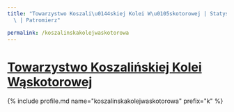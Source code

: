 ```yaml
---
title: "Towarzystwo Koszali\u0144skiej Kolei W\u0105skotorowej | Statystyki patronite.pl\
  \ | Patromierz"

permalink: /koszalinskakolejwaskotorowa
---
```


# [Towarzystwo Koszalińskiej Kolei Wąskotorowej](https://patronite.pl/koszalinskakolejwaskotorowa)

{% include profile.md name="koszalinskakolejwaskotorowa" prefix="k" %}
